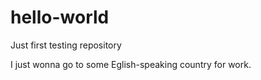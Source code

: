 # hello-world
Just first testing repository

I just wonna go to some Eglish-speaking country for work.

